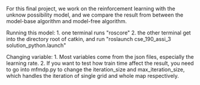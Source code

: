 For this final project, we work on the reinforcement learning with the unknow possibility model, and we compare the result from between the model-base algorithm and model-free algorithm. 

Running this model:
	1. one terminal runs "roscore"
	2. the other terminal get into the directory root of catkin, and run "roslaunch cse_190_assi_3 solution_python.launch"

Changing variable:
	1. Most variables come from the json files, especially the learning rate. 
	2. If you want to test how train time affect the result, you need to go into mfmdp.py to change the iteration_size and max_iteration_size, which handles the iteration of single grid and whole map respectively.
